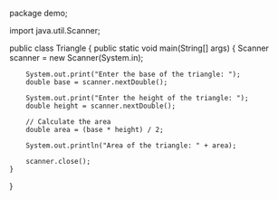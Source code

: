 package demo;

import java.util.Scanner;

public class Triangle {
    public static void main(String[] args) {
        Scanner scanner = new Scanner(System.in);

        System.out.print("Enter the base of the triangle: ");
        double base = scanner.nextDouble();

        System.out.print("Enter the height of the triangle: ");
        double height = scanner.nextDouble();

        // Calculate the area
        double area = (base * height) / 2;

        System.out.println("Area of the triangle: " + area);

        scanner.close();
    }
}
